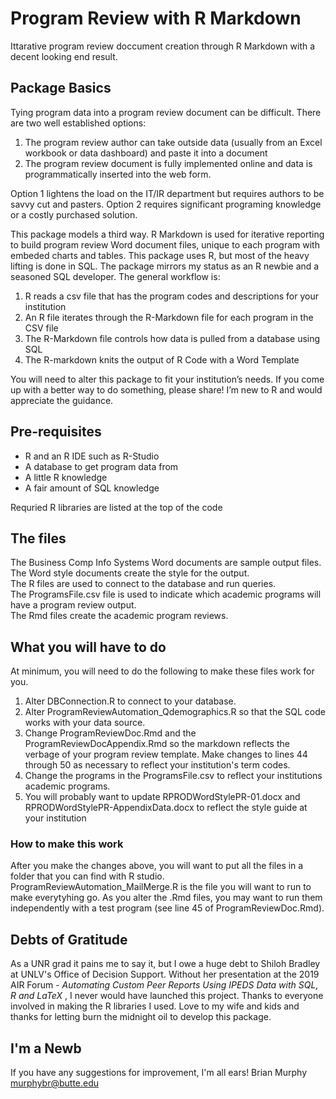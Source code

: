 # Program Review with R Markdown

Ittarative program review doccument creation through R Markdown with a decent looking end result.

## Package Basics

Tying program data into a program review document can be difficult.  There are two well established options: 
1) The program review author can take outside data (usually from an Excel workbook or data dashboard) and paste it into a document 
2) The program review document is fully implemented online and data is programmatically inserted into the web form.  

Option 1 lightens the load on the IT/IR department but requires authors to be savvy cut and pasters.  Option 2 requires significant programing knowledge or a costly purchased solution.

This package models a third way.  R Markdown is used for iterative reporting to build program review Word document files, unique to each program with embeded charts and tables.  This package uses R, but most of the heavy lifting is done in SQL.  The package mirrors my status as an R newbie and a seasoned SQL developer.  The general workflow is:

<ol>
  <li> R reads a csv file that has the program codes and descriptions for your institution
  <li> An R file iterates through the R-Markdown file for each program in the CSV file
  <li> The R-Markdown file controls how data is pulled from a database using SQL
  <li> The R-markdown knits the output of R Code with a Word Template
 </ol>

You will need to alter this package to fit your institution’s needs. If you come up with a better way to do something, please share!  I’m new to R and would appreciate the guidance. 

## Pre-requisites
<ul>
  <li>R and an R IDE such as R-Studio</li>
  <li>A database to get program data from</li>
  <li>A little R knowledge</li>
  <li>A fair amount of SQL knowledge</li>
 </ul>

Requried R libraries are listed at the top of the code

## The files
The Business Comp Info Systems Word documents are sample output files.</br>
The Word style documents create the style for the output.</br>
The R files are used to connect to the database and run queries.</br>
The ProgramsFile.csv file is used to indicate which academic programs will have a program review output.</br>
The Rmd files create the academic program reviews.</br>

## What you will have to do
At minimum, you will need to do the following to make these files work for you.
<ol>
  <li>Alter DBConnection.R to connect to your database.
  <li>Alter ProgramReviewAutomation_Qdemographics.R so that the SQL code works with your data source.
  <li>Change ProgramReviewDoc.Rmd and the ProgramReviewDocAppendix.Rmd so the markdown reflects the verbage of your program review template.  Make changes to lines 44 through 50 as necessary to reflect your institution's term codes.
  <li>Change the programs in the ProgramsFile.csv to reflect your institutions academic programs.
  <li>You will probably want to update RPRODWordStylePR-01.docx and RPRODWordStylePR-AppendixData.docx to reflect the style guide at your institution
</ol>

### How to make this work
After you make the changes above, you will want to put all the files in a folder that you can find with R studio.  ProgramReviewAutomation_MailMerge.R is the file you will want to run to make everytyhing go.  As you alter the .Rmd files, you may want to run them independently with a test program (see line 45 of ProgramReviewDoc.Rmd).

## Debts of Gratitude
As a UNR grad it pains me to say it, but I owe a huge debt to Shiloh Bradley at UNLV's Office of Decision Support.  Without her presentation at the 2019 AIR Forum - <i> Automating Custom Peer Reports Using IPEDS Data with SQL, R and LaTeX </i>, I never would have launched this project.
Thanks to everyone involved in making the R libraries I used. 
Love to my wife and kids and thanks for letting burn the midnight oil to develop this package.

## I'm a Newb
If you have any suggestions for improvement, I'm all ears!
Brian Murphy
murphybr@butte.edu
